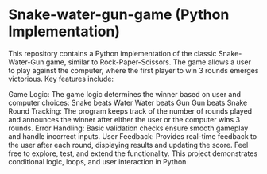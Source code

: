 # Snake-water-gun-game (Python Implementation)
This repository contains a Python implementation of the classic Snake-Water-Gun game, similar to Rock-Paper-Scissors. The game allows a user to play against the computer, where the first player to win 3 rounds emerges victorious. Key features include:

Game Logic: The game logic determines the winner based on user and computer choices:
Snake beats Water
Water beats Gun
Gun beats Snake
Round Tracking: The program keeps track of the number of rounds played and announces the winner after either the user or the computer wins 3 rounds.
Error Handling: Basic validation checks ensure smooth gameplay and handle incorrect inputs.
User Feedback: Provides real-time feedback to the user after each round, displaying results and updating the score.
Feel free to explore, test, and extend the functionality. This project demonstrates conditional logic, loops, and user interaction in Python
